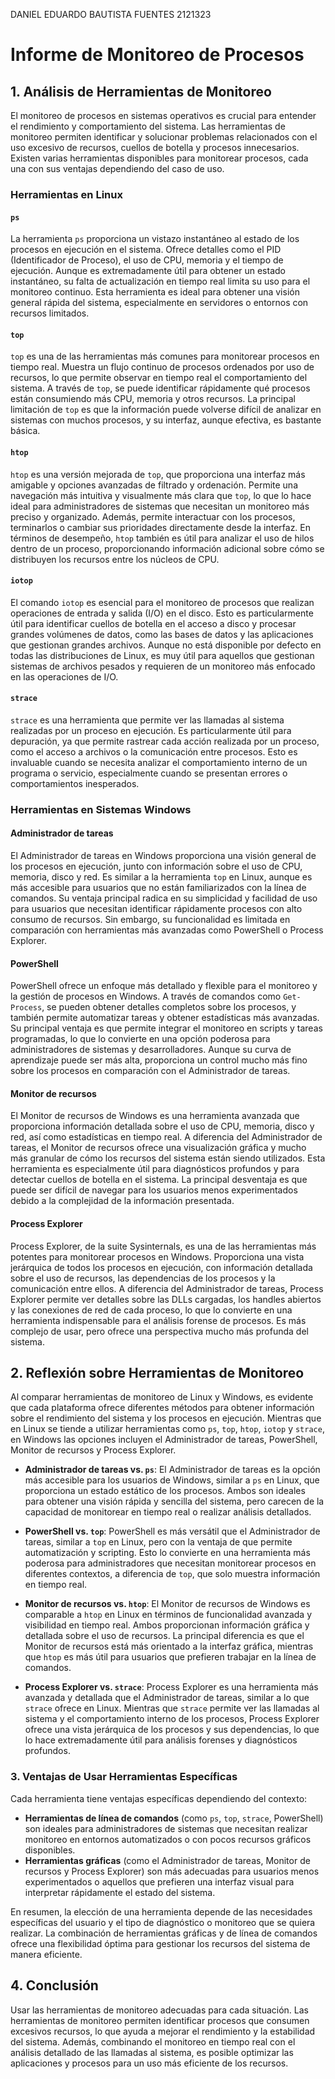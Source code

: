 DANIEL EDUARDO BAUTISTA FUENTES
2121323

# Informe de Monitoreo de Procesos

## 1. Análisis de Herramientas de Monitoreo

El monitoreo de procesos en sistemas operativos es crucial para entender el rendimiento y comportamiento del sistema. Las herramientas de monitoreo permiten identificar y solucionar problemas relacionados con el uso excesivo de recursos, cuellos de botella y procesos innecesarios. Existen varias herramientas disponibles para monitorear procesos, cada una con sus ventajas dependiendo del caso de uso.

### Herramientas en Linux

#### **`ps`**

La herramienta `ps` proporciona un vistazo instantáneo al estado de los procesos en ejecución en el sistema. Ofrece detalles como el PID (Identificador de Proceso), el uso de CPU, memoria y el tiempo de ejecución. Aunque es extremadamente útil para obtener un estado instantáneo, su falta de actualización en tiempo real limita su uso para el monitoreo continuo. Esta herramienta es ideal para obtener una visión general rápida del sistema, especialmente en servidores o entornos con recursos limitados.

#### **`top`**

`top` es una de las herramientas más comunes para monitorear procesos en tiempo real. Muestra un flujo continuo de procesos ordenados por uso de recursos, lo que permite observar en tiempo real el comportamiento del sistema. A través de `top`, se puede identificar rápidamente qué procesos están consumiendo más CPU, memoria y otros recursos. La principal limitación de `top` es que la información puede volverse difícil de analizar en sistemas con muchos procesos, y su interfaz, aunque efectiva, es bastante básica.

#### **`htop`**

`htop` es una versión mejorada de `top`, que proporciona una interfaz más amigable y opciones avanzadas de filtrado y ordenación. Permite una navegación más intuitiva y visualmente más clara que `top`, lo que lo hace ideal para administradores de sistemas que necesitan un monitoreo más preciso y organizado. Además, permite interactuar con los procesos, terminarlos o cambiar sus prioridades directamente desde la interfaz. En términos de desempeño, `htop` también es útil para analizar el uso de hilos dentro de un proceso, proporcionando información adicional sobre cómo se distribuyen los recursos entre los núcleos de CPU.

#### **`iotop`**

El comando `iotop` es esencial para el monitoreo de procesos que realizan operaciones de entrada y salida (I/O) en el disco. Esto es particularmente útil para identificar cuellos de botella en el acceso a disco y procesar grandes volúmenes de datos, como las bases de datos y las aplicaciones que gestionan grandes archivos. Aunque no está disponible por defecto en todas las distribuciones de Linux, es muy útil para aquellos que gestionan sistemas de archivos pesados y requieren de un monitoreo más enfocado en las operaciones de I/O.

#### **`strace`**

`strace` es una herramienta que permite ver las llamadas al sistema realizadas por un proceso en ejecución. Es particularmente útil para depuración, ya que permite rastrear cada acción realizada por un proceso, como el acceso a archivos o la comunicación entre procesos. Esto es invaluable cuando se necesita analizar el comportamiento interno de un programa o servicio, especialmente cuando se presentan errores o comportamientos inesperados.

### Herramientas en Sistemas Windows

#### **Administrador de tareas**

El Administrador de tareas en Windows proporciona una visión general de los procesos en ejecución, junto con información sobre el uso de CPU, memoria, disco y red. Es similar a la herramienta `top` en Linux, aunque es más accesible para usuarios que no están familiarizados con la línea de comandos. Su ventaja principal radica en su simplicidad y facilidad de uso para usuarios que necesitan identificar rápidamente procesos con alto consumo de recursos. Sin embargo, su funcionalidad es limitada en comparación con herramientas más avanzadas como PowerShell o Process Explorer.

#### **PowerShell**

PowerShell ofrece un enfoque más detallado y flexible para el monitoreo y la gestión de procesos en Windows. A través de comandos como `Get-Process`, se pueden obtener detalles completos sobre los procesos, y también permite automatizar tareas y obtener estadísticas más avanzadas. Su principal ventaja es que permite integrar el monitoreo en scripts y tareas programadas, lo que lo convierte en una opción poderosa para administradores de sistemas y desarrolladores. Aunque su curva de aprendizaje puede ser más alta, proporciona un control mucho más fino sobre los procesos en comparación con el Administrador de tareas.

#### **Monitor de recursos**

El Monitor de recursos de Windows es una herramienta avanzada que proporciona información detallada sobre el uso de CPU, memoria, disco y red, así como estadísticas en tiempo real. A diferencia del Administrador de tareas, el Monitor de recursos ofrece una visualización gráfica y mucho más granular de cómo los recursos del sistema están siendo utilizados. Esta herramienta es especialmente útil para diagnósticos profundos y para detectar cuellos de botella en el sistema. La principal desventaja es que puede ser difícil de navegar para los usuarios menos experimentados debido a la complejidad de la información presentada.

#### **Process Explorer**

Process Explorer, de la suite Sysinternals, es una de las herramientas más potentes para monitorear procesos en Windows. Proporciona una vista jerárquica de todos los procesos en ejecución, con información detallada sobre el uso de recursos, las dependencias de los procesos y la comunicación entre ellos. A diferencia del Administrador de tareas, Process Explorer permite ver detalles sobre las DLLs cargadas, los handles abiertos y las conexiones de red de cada proceso, lo que lo convierte en una herramienta indispensable para el análisis forense de procesos. Es más complejo de usar, pero ofrece una perspectiva mucho más profunda del sistema.

## 2. Reflexión sobre Herramientas de Monitoreo

Al comparar herramientas de monitoreo de Linux y Windows, es evidente que cada plataforma ofrece diferentes métodos para obtener información sobre el rendimiento del sistema y los procesos en ejecución. Mientras que en Linux se tiende a utilizar herramientas como `ps`, `top`, `htop`, `iotop` y `strace`, en Windows las opciones incluyen el Administrador de tareas, PowerShell, Monitor de recursos y Process Explorer.

- **Administrador de tareas vs. `ps`**: El Administrador de tareas es la opción más accesible para los usuarios de Windows, similar a `ps` en Linux, que proporciona un estado estático de los procesos. Ambos son ideales para obtener una visión rápida y sencilla del sistema, pero carecen de la capacidad de monitorear en tiempo real o realizar análisis detallados.
    
- **PowerShell vs. `top`**: PowerShell es más versátil que el Administrador de tareas, similar a `top` en Linux, pero con la ventaja de que permite automatización y scripting. Esto lo convierte en una herramienta más poderosa para administradores que necesitan monitorear procesos en diferentes contextos, a diferencia de `top`, que solo muestra información en tiempo real.
    
- **Monitor de recursos vs. `htop`**: El Monitor de recursos de Windows es comparable a `htop` en Linux en términos de funcionalidad avanzada y visibilidad en tiempo real. Ambos proporcionan información gráfica y detallada sobre el uso de recursos. La principal diferencia es que el Monitor de recursos está más orientado a la interfaz gráfica, mientras que `htop` es más útil para usuarios que prefieren trabajar en la línea de comandos.
    
- **Process Explorer vs. `strace`**: Process Explorer es una herramienta más avanzada y detallada que el Administrador de tareas, similar a lo que `strace` ofrece en Linux. Mientras que `strace` permite ver las llamadas al sistema y el comportamiento interno de los procesos, Process Explorer ofrece una vista jerárquica de los procesos y sus dependencias, lo que lo hace extremadamente útil para análisis forenses y diagnósticos profundos.
    

### 3. Ventajas de Usar Herramientas Específicas

Cada herramienta tiene ventajas específicas dependiendo del contexto:

- **Herramientas de línea de comandos** (como `ps`, `top`, `strace`, PowerShell) son ideales para administradores de sistemas que necesitan realizar monitoreo en entornos automatizados o con pocos recursos gráficos disponibles.
- **Herramientas gráficas** (como el Administrador de tareas, Monitor de recursos y Process Explorer) son más adecuadas para usuarios menos experimentados o aquellos que prefieren una interfaz visual para interpretar rápidamente el estado del sistema.

En resumen, la elección de una herramienta depende de las necesidades específicas del usuario y el tipo de diagnóstico o monitoreo que se quiera realizar. La combinación de herramientas gráficas y de línea de comandos ofrece una flexibilidad óptima para gestionar los recursos del sistema de manera eficiente.

## 4. Conclusión
Usar las herramientas de monitoreo adecuadas para cada situación. Las herramientas de monitoreo permiten identificar procesos que consumen excesivos recursos, lo que ayuda a mejorar el rendimiento y la estabilidad del sistema. Además, combinando el monitoreo en tiempo real con el análisis detallado de las llamadas al sistema, es posible optimizar las aplicaciones y procesos para un uso más eficiente de los recursos.